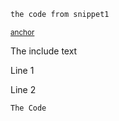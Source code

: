 <!-- snippet: snippet1 -->
<a id='snippet1'></a>
```cs
the code from snippet1
```
<sup><a href='#snippet1' title='Start of snippet'>anchor</a></sup>
<!-- endSnippet -->

The include text <!-- singleLineInclude: fileToInclude.txt -->

Line 1 <!-- include: multiLineFileToInclude.txt -->

Line 2 <!-- endInclude -->

<!-- include: includeWithCode.txt -->
```
The Code
```
<!-- endInclude -->
